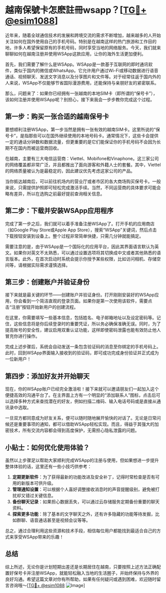 # 越南保號卡怎麽註冊wsapp？[[TG💪+ @esim1088](https://t.me/s/esim1088)]

近年来，随着全球通信技术的发展和跨境交流的需求不断增加，越来越多的人开始关注如何在国外使用自己的手机号码。特别是在越南这样的热门旅游和工作目的地，许多人希望保留原有的手机号码，同时享受当地的网络服务。今天，我们就来聊聊如何在越南注册并使用WSApp这款应用，让你的海外生活更加便利。

首先，我们需要了解什么是WSApp。WSApp是一款基于互联网的即时通讯软件，类似于国内的微信或WhatsApp。它允许用户通过Wi-Fi或移动数据进行语音通话、视频聊天、发送文字消息以及分享图片和文件等。对于经常往返于国内外的人来说，WSApp不仅能够节省国际漫游费用，还能保持与亲朋好友的紧密联系。

那么，问题来了：如果你已经拥有一张越南的本地SIM卡（即所谓的“保号卡”），该如何注册并使用WSApp呢？别担心，接下来我会一步步教你完成这个过程。

## 第一步：购买一张合适的越南保号卡

要想顺利注册WSApp，第一步当然是拥有一张有效的越南SIM卡。这里所说的“保号卡”，是指那些可以在国外继续使用的本地号码卡。通常情况下，这些卡会提供一定的通话分钟数和数据流量，但更重要的是它们能保证你的手机号码不会因为长期不在国内而被运营商回收。

在越南，主要有三大电信运营商：Viettel、Mobifone和Vinaphone。这三家公司的网络覆盖都非常广泛，并且都推出了面向游客和外籍人士的套餐。其中，Viettel的网络质量被认为是最稳定的，因此建议优先考虑这家公司的产品。

当你抵达越南后，可以前往机场内的营业厅或者市区的各大商场购买保号卡。一般来说，只需提供护照即可轻松完成激活手续。当然，不同运营商的具体要求可能会略有差异，所以在选购之前最好提前查询相关信息。

## 第二步：下载并安装WSApp应用程序

完成了第一步之后，我们就可以着手准备注册WSApp了。打开手机的应用商店（如Google Play Store或Apple App Store），搜索“WSApp”关键词，然后点击下载按钮安装到设备上。整个过程非常简单快捷，只需几分钟就能搞定。

需要注意的是，由于WSApp是一个国际化的应用平台，因此其界面语言默认为英文。如果你对英文不太熟悉，可以通过设置选项将其切换成中文或者其他熟悉的语言版本。此外，在首次启动时系统会提示你授予某些权限，比如访问相机、存储空间等，请根据实际需求谨慎选择。

## 第三步：创建账户并验证身份

接下来就是最关键的环节——创建账户并验证身份。打开刚刚安装好的WSApp应用，你会看到一个简洁直观的登录页面。如果你是第一次使用该软件，需要点击“注册”按钮开始新用户的创建流程。

在这里，你需要填写一些基本信息，包括姓名、电子邮箱地址以及设定密码等。记住，这些信息将是你后续登录时的重要凭证，所以务必确保准确无误。同时，为了提高账号的安全性，建议启用双重认证功能，这样即使密码泄露也能有效防止他人冒充你进行操作。

完成上述步骤后，系统会自动发送一条包含验证码的消息至你绑定的手机号码上。此时，回到WSApp界面输入接收到的验证码，即可成功完成身份验证并正式成为一位新用户！

## 第四步：添加好友并开始聊天

现在，你的WSApp账户已经完全激活啦！接下来就可以邀请朋友们一起加入这个便捷高效的沟通平台了。在主界面上方有一个明显的“添加联系人”图标，点击后可以选择多种方式来查找潜在的好友，例如扫描二维码、输入电话号码或是直接从通讯录中选取。

一旦双方都同意成为好友关系，便可以随时随地展开愉快的对话了。无论是日常问候还是重要事项的通知，都可以借助WSApp轻松实现。而且，得益于其强大的加密技术，所有交流内容都会得到高度保护，无需担心隐私泄露的问题。

## 小贴士：如何优化使用体验？

虽然以上步骤足以帮助大家顺利完成WSApp的注册与使用，但如果想进一步提升整体体验的话，这里还有一些小技巧供参考：

1. **定期更新软件**：为了获得最新的功能改进及安全补丁，记得时常检查是否有可用的新版本可供升级。
2. **管理通知设置**：可以根据个人喜好调整接收消息时的声音提醒级别，避免被打扰却又错过关键信息。
3. **备份聊天记录**：如果担心数据丢失，可以通过云存储服务定期备份重要的聊天资料。
4. **探索更多功能**：除了基本的文字聊天之外，还有许多隐藏的功能等待发掘，比如群聊、语音通话甚至是视频会议等等。

总之，通过合理利用这些资源和技术手段，相信每位用户都能找到最适合自己的方式来享受WSApp带来的乐趣！

## 总结

综上所述，无论你是计划短期出差还是长期居住在越南，只要按照上述方法正确配置好保号卡并注册WSApp，就能轻松融入当地的生活圈子，并始终保持与外界的良好沟通。希望这篇文章对你有所帮助，如果有任何疑问或遇到困难，欢迎随时留言咨询哦～[[TG💪+ @esim1088](https://t.me/s/esim1088) ![Image](https://i.postimg.cc/4NQfJmqS/Snipaste-2025-05-13-00-14-12.png)]